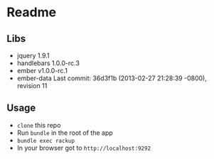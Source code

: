 # Readme

## Libs
* jquery 1.9.1
* handlebars 1.0.0-rc.3
* ember v1.0.0-rc.1
* ember-data Last commit: 36d3f1b (2013-02-27 21:28:39 -0800), revision 11

## Usage
* `clone` this repo
* Run `bundle` in the root of the app
* `bundle exec rackup`
* In your browser got to `http://localhost:9292`